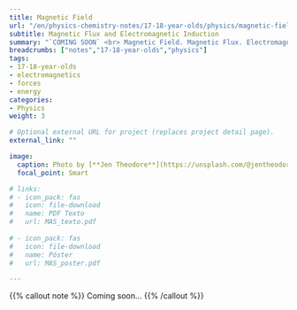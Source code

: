 ```yaml
---
title: Magnetic Field
url: "/en/physics-chemistry-notes/17-18-year-olds/physics/magnetic-field"
subtitle: Magnetic Flux and Electromagnetic Induction
summary: "`COMING SOON` <br> Magnetic Field. Magnetic Flux. Electromagnetic Induction."
breadcrumbs: ["notes","17-18-year-olds","physics"]
tags:
- 17-18-year-olds
- electromagnetics
- forces
- energy
categories:
- Physics
weight: 3

# Optional external URL for project (replaces project detail page).
external_link: ""

image:
  caption: Photo by [**Jen Theodore**](https://unsplash.com/@jentheodore) on [Unsplash](https://unsplash.com)
  focal_point: Smart

# links:
# - icon_pack: fas
#   icon: file-download
#   name: PDF Texto
#   url: MAS_texto.pdf
  
# - icon_pack: fas
#   icon: file-download
#   name: Póster
#   url: MAS_poster.pdf

---
```


{{% callout note %}}
Coming soon...
{{% /callout %}}
